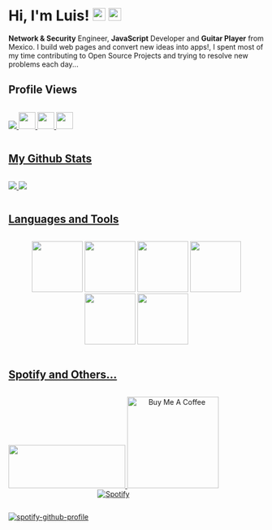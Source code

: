 # Hi, I'm Luis! <img src="https://media.giphy.com/media/hvRJCLFzcasrR4ia7z/giphy.gif" width="25px"> <img src="https://media.giphy.com/media/hvRJCLFzcasrR4ia7z/giphy.gif" width="25px"> 

**Network & Security** Engineer, **JavaScript** Developer and **Guitar Player** from Mexico. I build web pages and convert new ideas into apps!, I spent most of my time contributing to Open Source Projects and trying to resolve new problems each day...

##                                                                   Profile Views

<p style="display: inline-block;" align="center">
<a href="https://profile-counter.glitch.me/Luisda2705/count.svg"><img src="https://profile-counter.glitch.me/Luisda2705/count.svg"/>
</p>

<p style="display: inline-block;" align="center">
<a href="https://www.linkedin.com/in/luisda2705/"><img src="https://img.shields.io/badge/-LinkedIn-0077B5?style=for-the-badge&logo=LinkedIn&logoColor=white"height=33>
<a href="mailto:lusartc27@gmail.com?subject=Hello%20Luis,%20From%20Github"><img src="https://img.shields.io/badge/gmail-%23D14836.svg?&style=for-the-badge&logo=gmail&logoColor=white" height=33>
<a href="https://www.instagram.com/Luisda2705/"><img src="https://img.shields.io/badge/instagram-%23E4405F.svg?&style=for-the-badge&logo=instagram&logoColor=white" height=33>  
</p>


## My Github Stats
<p style="display: inline-block;" align="center">
  <a href="https://github-readme-stats.vercel.app/api/top-langs/?username=Luisda2705&layout=donut&theme=default"><img src="https://github-readme-stats.vercel.app/api/top-langs/?username=Luisda2705&layout=donut&theme=default"/>
  <a href="https://github-readme-stats.vercel.app/api?username=Luisda2705&show_icons=true&theme=default"><img src="https://github-readme-stats.vercel.app/api?username=Luisda2705&rank_icon=github&theme=default"/>
</p>

## Languages and Tools

<p style="display: inline-block;" align="center">
  <img src="https://i.giphy.com/media/eNAsjO55tPbgaor7ma/200w.webp" width="100">
  <img src="https://i.giphy.com/media/LMt9638dO8dftAjtco/200.webp" width="100">
  <img src="https://media3.giphy.com/media/ln7z2eWriiQAllfVcn/200w.webp" width="100">
  <img src="https://i.giphy.com/media/KzJkzjggfGN5Py6nkT/200.webp" width="100">
  <img src="https://media.giphy.com/media/kdFc8fubgS31b8DsVu/giphy.gif" width="100">
  <img src="https://i.giphy.com/media/IdyAQJVN2kVPNUrojM/200.webp" width="100">
  <br>
</p>

## Spotify and Others...

<p style="display: inline-block;" align="center">
  <a href="https://www.paypal.com/donate/?hosted_button_id=P56Z2Q68LYAWE">
      <img src="https://lavendercottagecattery.co.uk/wp-content/uploads/2022/10/CITYPNG.COMDownload-PayPal-Yellow-Payment-Button-PNG-2100x770-2.png" width="230" height="85"/>
  
  <a href="https://buymeacoffee.com/luisda2705">
     <img src="https://cdn.buymeacoffee.com/buttons/v2/default-red.png" alt="Buy Me A Coffee" width="180">
  <br>
    
  <img src="https://spotify-recently-played-readme.vercel.app/api?user=1276385505&count=8" alt="Spotify">
  
  [![spotify-github-profile](https://spotify-github-profile.kittinanx.com/api/view?uid=1276385505&cover_image=true&theme=default&show_offline=false&background_color=121212&interchange=false)](https://github.com/kittinan/spotify-github-profile)

</p>

